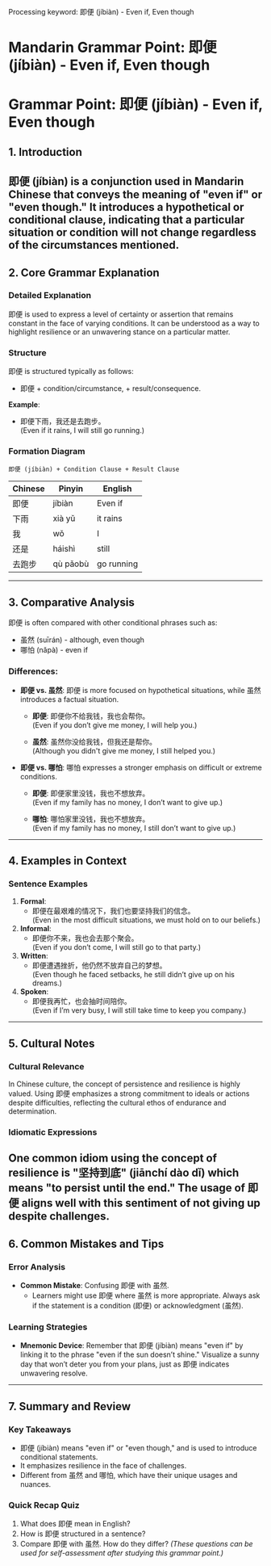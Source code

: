 Processing keyword: 即便 (jíbiàn) - Even if, Even though
# Mandarin Grammar Point: 即便 (jíbiàn) - Even if, Even though
# Grammar Point: 即便 (jíbiàn) - Even if, Even though
## 1. Introduction
即便 (jíbiàn) is a conjunction used in Mandarin Chinese that conveys the meaning of "even if" or "even though." It introduces a hypothetical or conditional clause, indicating that a particular situation or condition will not change regardless of the circumstances mentioned.
---
## 2. Core Grammar Explanation
### Detailed Explanation
即便 is used to express a level of certainty or assertion that remains constant in the face of varying conditions. It can be understood as a way to highlight resilience or an unwavering stance on a particular matter.
### Structure
即便 is structured typically as follows:
- 即便 + condition/circumstance, + result/consequence.
  
**Example**: 
- 即便下雨，我还是去跑步。  
  (Even if it rains, I will still go running.)
### Formation Diagram
```
即便 (jíbiàn) + Condition Clause + Result Clause
```
| Chinese     | Pinyin     | English                  |
|-------------|------------|--------------------------|
| 即便       | jíbiàn     | Even if                  |
| 下雨       | xià yǔ     | it rains                 |
| 我         | wǒ         | I                        |
| 还是       | háishì     | still                    |
| 去跑步     | qù pǎobù   | go running               |
---
## 3. Comparative Analysis
即便 is often compared with other conditional phrases such as:
- 虽然 (suīrán) - although, even though
- 哪怕 (nǎpà) - even if
### Differences:
- **即便 vs. 虽然**: 即便 is more focused on hypothetical situations, while 虽然 introduces a factual situation.
    - **即便**: 即便你不给我钱，我也会帮你。  
      (Even if you don’t give me money, I will help you.)
    
    - **虽然**: 虽然你没给我钱，但我还是帮你。  
      (Although you didn't give me money, I still helped you.)
- **即便 vs. 哪怕**: 哪怕 expresses a stronger emphasis on difficult or extreme conditions.
    - **即便**: 即便家里没钱，我也不想放弃。  
      (Even if my family has no money, I don’t want to give up.)
    
    - **哪怕**: 哪怕家里没钱，我也不想放弃。  
      (Even if my family has no money, I still don’t want to give up.)
---
## 4. Examples in Context
### Sentence Examples
1. **Formal**: 
   - 即便在最艰难的情况下，我们也要坚持我们的信念。  
     (Even in the most difficult situations, we must hold on to our beliefs.)
2. **Informal**: 
   - 即便你不来，我也会去那个聚会。  
     (Even if you don’t come, I will still go to that party.)
3. **Written**: 
   - 即便遭遇挫折，他仍然不放弃自己的梦想。  
     (Even though he faced setbacks, he still didn’t give up on his dreams.)
4. **Spoken**: 
   - 即便我再忙，也会抽时间陪你。  
     (Even if I’m very busy, I will still take time to keep you company.)
---
## 5. Cultural Notes
### Cultural Relevance
In Chinese culture, the concept of persistence and resilience is highly valued. Using 即便 emphasizes a strong commitment to ideals or actions despite difficulties, reflecting the cultural ethos of endurance and determination.
### Idiomatic Expressions
One common idiom using the concept of resilience is "坚持到底" (jiānchí dào dǐ) which means "to persist until the end." The usage of 即便 aligns well with this sentiment of not giving up despite challenges.
---
## 6. Common Mistakes and Tips
### Error Analysis
- **Common Mistake**: Confusing 即便 with 虽然. 
  - Learners might use 即便 where 虽然 is more appropriate. Always ask if the statement is a condition (即便) or acknowledgment (虽然).
### Learning Strategies
- **Mnemonic Device**: Remember that 即便 (jíbiàn) means "even if" by linking it to the phrase "even if the sun doesn’t shine." Visualize a sunny day that won’t deter you from your plans, just as 即便 indicates unwavering resolve.
---
## 7. Summary and Review
### Key Takeaways
- 即便 (jíbiàn) means "even if" or "even though," and is used to introduce conditional statements.
- It emphasizes resilience in the face of challenges.
- Different from 虽然 and 哪怕, which have their unique usages and nuances.
### Quick Recap Quiz
1. What does 即便 mean in English?
2. How is 即便 structured in a sentence?
3. Compare 即便 with 虽然. How do they differ?
*(These questions can be used for self-assessment after studying this grammar point.)*
